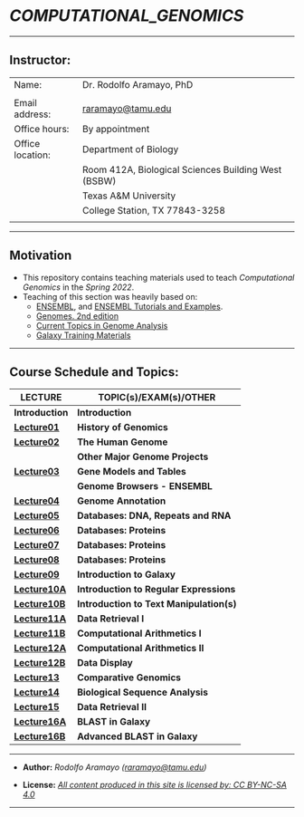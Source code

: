 # _**COMPUTATIONAL_GENOMICS**_

------------------------------------------------------------------------

## **Instructor:**

|                  |                                                     |
|------------------|-----------------------------------------------------|
| Name:            | Dr. Rodolfo Aramayo, PhD                            |
|                  |                                                     |
| Email address:   | raramayo@tamu.edu                                   |
| Office hours:    | By appointment                                      |
| Office location: | Department of Biology                               |
|                  | Room 412A, Biological Sciences Building West (BSBW) |
|                  | Texas A&M University                                |
|                  | College Station, TX 77843-3258                      |
|                  |                                                     |

------------------------------------------------------------------------

## Motivation

+ This repository contains teaching materials used to teach _Computational Genomics_ in the _Spring 2022_.
+ Teaching of this section was heavily based on:
  + [ENSEMBL](https://www.ensembl.org/index.html), and [ENSEMBL Tutorials and Examples](http://www.ensembl.org/info/website/tutorials/index.html).
  + [Genomes. 2nd edition](https://www.ncbi.nlm.nih.gov/books/NBK21134/)
  + [Current Topics in Genome Analysis](https://www.genome.gov/event-calendar/Current-Topics-in-Genome-Analysis)
  + [Galaxy Training Materials](https://training.galaxyproject.org/training-material/)

------------------------------------------------------------------------

## **Course Schedule and Topics:**

| **LECTURE**                                                                                      | **TOPIC(s)/EXAM(s)/OTHER**               |
|--------------------------------------------------------------------------------------------------|------------------------------------------|
| **Introduction**                                                                                 | **Introduction**                         |
| **[Lecture01](https://github.com/raramayo/Computational_Genomics/blob/main/01Lecture01.pdf)**    | **History of Genomics**                  |
| **[Lecture02](https://github.com/raramayo/Computational_Genomics/blob/main/02Lecture02.pdf)**    | **The Human Genome**                     |
|                                                                                                  | **Other Major Genome Projects**          |
| **[Lecture03](https://github.com/raramayo/Computational_Genomics/blob/main/03Lecture03.pdf)**    | **Gene Models and Tables**               |
|                                                                                                  | **Genome Browsers - ENSEMBL**            |
| **[Lecture04](https://github.com/raramayo/Computational_Genomics/blob/main/04Lecture04.pdf)**    | **Genome Annotation**                    |
| **[Lecture05](https://github.com/raramayo/Computational_Genomics/blob/main/05Lecture05.pdf)**    | **Databases: DNA, Repeats and RNA**      |
| **[Lecture06](https://github.com/raramayo/Computational_Genomics/blob/main/06Lecture06.pdf)**    | **Databases: Proteins**                  |
| **[Lecture07](https://github.com/raramayo/Computational_Genomics/blob/main/07Lecture07.pdf)**    | **Databases: Proteins**                  |
| **[Lecture08](https://github.com/raramayo/Computational_Genomics/blob/main/08Lecture08.pdf)**    | **Databases: Proteins**                  |
| **[Lecture09](https://github.com/raramayo/Computational_Genomics/blob/main/09Lecture09.pdf)**    | **Introduction to Galaxy**               |
| **[Lecture10A](https://github.com/raramayo/Computational_Genomics/blob/main/10ALecture10A.pdf)** | **Introduction to Regular Expressions**  |
| **[Lecture10B](https://github.com/raramayo/Computational_Genomics/blob/main/10BLecture10B.pdf)** | **Introduction to Text Manipulation(s)** |
| **[Lecture11A](https://github.com/raramayo/Computational_Genomics/blob/main/11ALecture11A.pdf)** | **Data Retrieval I**                     |
| **[Lecture11B](https://github.com/raramayo/Computational_Genomics/blob/main/11BLecture11B.pdf)** | **Computational Arithmetics I**          |
| **[Lecture12A](https://github.com/raramayo/Computational_Genomics/blob/main/12ALecture12A.pdf)** | **Computational Arithmetics II**         |
| **[Lecture12B](https://github.com/raramayo/Computational_Genomics/blob/main/12BLecture12B.pdf)** | **Data Display**                         |
| **[Lecture13](https://github.com/raramayo/Computational_Genomics/blob/main/13Lecture13.pdf)**    | **Comparative Genomics**                 |
| **[Lecture14](https://github.com/raramayo/Computational_Genomics/blob/main/14Lecture14.pdf)**    | **Biological Sequence Analysis**         |
| **[Lecture15](https://github.com/raramayo/Computational_Genomics/blob/main/15Lecture15.pdf)**    | **Data Retrieval II**                    |
| **[Lecture16A](https://github.com/raramayo/Computational_Genomics/blob/main/16ALecture16A.pdf)** | **BLAST in Galaxy**                      |
| **[Lecture16B](https://github.com/raramayo/Computational_Genomics/blob/main/16BLecture16B.pdf)** | **Advanced BLAST in Galaxy**             |

------------------------------------------------------------------------

+ **Author:** _Rodolfo Aramayo (raramayo@tamu.edu)_

+ **License:** _[All content produced in this site is licensed by: CC BY-NC-SA 4.0](http://creativecommons.org/licenses/by-nc-sa/4.0/)_

------------------------------------------------------------------------
